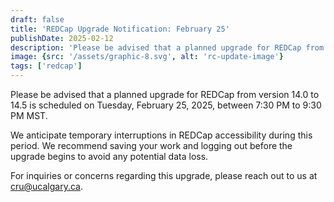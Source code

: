 ```yaml
---
draft: false
title: 'REDCap Upgrade Notification: February 25'
publishDate: 2025-02-12
description: 'Please be advised that a planned upgrade for REDCap from version 14.0 to 14.5 is scheduled on Tuesday, February 25, 2025, between 7:30 PM to 9:30 PM MST.'
image: {src: '/assets/graphic-8.svg', alt: 'rc-update-image'}
tags: ['redcap']
---
```


Please be advised that a planned upgrade for REDCap from version 14.0 to 14.5 is scheduled on Tuesday, February 25, 2025, between 7:30 PM to 9:30 PM MST.


We anticipate temporary interruptions in REDCap accessibility during this period. We recommend saving your work and logging out before the upgrade begins to avoid any potential data loss. 


For inquiries or concerns regarding this upgrade, please reach out to us at cru@ucalgary.ca.